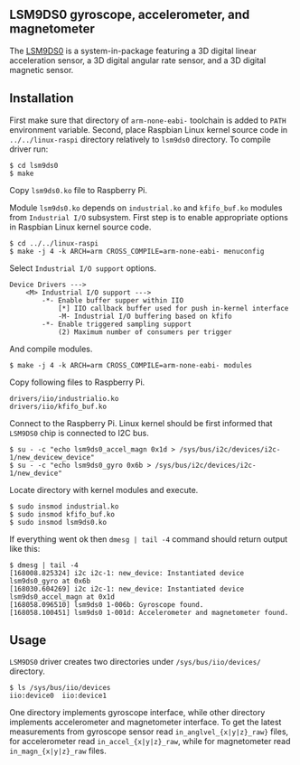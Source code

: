 ## LSM9DS0 gyroscope, accelerometer, and magnetometer ##

The [LSM9DS0](http://www.st.com/web/catalog/sense_power/FM89/SC1448/PF258556) is 
a system-in-package featuring a 3D digital linear acceleration sensor, a 3D 
digital angular rate sensor, and a 3D digital magnetic sensor. 

## Installation ##

First make sure that directory of `arm-none-eabi-` toolchain is added to `PATH` 
environment variable. Second, place Raspbian Linux kernel source code in 
`../../linux-raspi` directory relatively to `lsm9ds0` directory. To compile 
driver run:

```
$ cd lsm9ds0
$ make
```

Copy `lsm9ds0.ko` file to Raspberry Pi.

Module `lsm9ds0.ko` depends on `industrial.ko` and `kfifo_buf.ko` modules from 
`Industrial I/O` subsystem. First step is to enable appropriate options in 
Raspbian Linux kernel source code.

```
$ cd ../../linux-raspi
$ make -j 4 -k ARCH=arm CROSS_COMPILE=arm-none-eabi- menuconfig
```

Select `Industrial I/O support` options.

```
Device Drivers --->
    <M> Industrial I/O support --->
        -*- Enable buffer supper within IIO
            [*] IIO callback buffer used for push in-kernel interface
            -M- Industrial I/O buffering based on kfifo
        -*- Enable triggered sampling support
            (2) Maximum number of consumers per trigger
```

And compile modules.

```
$ make -j 4 -k ARCH=arm CROSS_COMPILE=arm-none-eabi- modules
```

Copy following files to Raspberry Pi.

```
drivers/iio/industrialio.ko
drivers/iio/kfifo_buf.ko
```

Connect to the Raspberry Pi. Linux kernel should be first informed that 
`LSM9DS0` chip is connected to I2C bus. 

```
$ su - -c "echo lsm9ds0_accel_magn 0x1d > /sys/bus/i2c/devices/i2c-1/new_devicew_device"
$ su - -c "echo lsm9ds0_gyro 0x6b > /sys/bus/i2c/devices/i2c-1/new_device"
```

Locate directory with kernel modules and execute.

```
$ sudo insmod industrial.ko
$ sudo insmod kfifo_buf.ko
$ sudo insmod lsm9ds0.ko
```

If everything went ok then `dmesg | tail -4` command should return output like 
this:

```
$ dmesg | tail -4
[168008.825324] i2c i2c-1: new_device: Instantiated device lsm9ds0_gyro at 0x6b
[168030.604269] i2c i2c-1: new_device: Instantiated device lsm9ds0_accel_magn at 0x1d
[168058.096510] lsm9ds0 1-006b: Gyroscope found.
[168058.100451] lsm9ds0 1-001d: Accelerometer and magnetometer found.
```

## Usage ##

`LSM9DS0` driver creates two directories under `/sys/bus/iio/devices/` 
directory. 

```
$ ls /sys/bus/iio/devices
iio:device0  iio:device1
```
One directory implements gyroscope interface, while other directory implements 
accelerometer and magnetometer interface. To get the latest measurements from 
gyroscope sensor read `in_anglvel_{x|y|z}_raw}` files, for accelerometer read 
`in_accel_{x|y|z}_raw`, while for magnetometer read `in_magn_{x|y|z}_raw` files.

